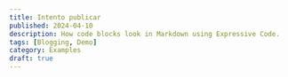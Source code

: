 ```yaml
---
title: Intento publicar
published: 2024-04-10
description: How code blocks look in Markdown using Expressive Code.
tags: [Blogging, Demo]
category: Examples
draft: true
---
```

